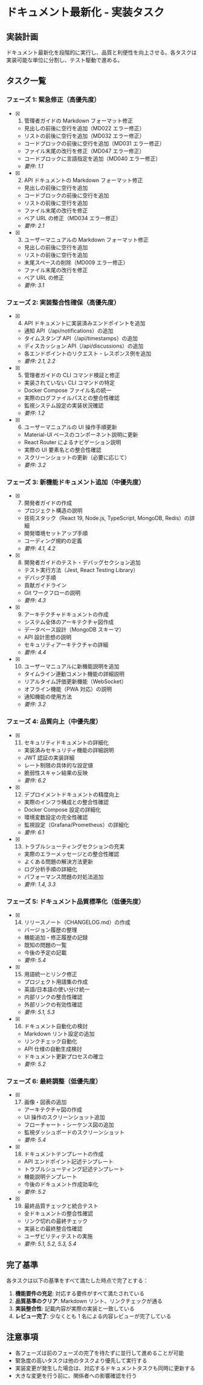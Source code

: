 # ドキュメント最新化 - 実装タスク

## 実装計画

ドキュメント最新化を段階的に実行し、品質と利便性を向上させる。各タスクは実装可能な単位に分割し、テスト駆動で進める。

## タスク一覧

### フェーズ 1: 緊急修正（高優先度）

- [x] 1. 管理者ガイドの Markdown フォーマット修正

  - 見出しの前後に空行を追加（MD022 エラー修正）
  - リストの前後に空行を追加（MD032 エラー修正）
  - コードブロックの前後に空行を追加（MD031 エラー修正）
  - ファイル末尾の改行を修正（MD047 エラー修正）
  - コードブロックに言語指定を追加（MD040 エラー修正）
  - _要件: 1.1_

- [x] 2. API ドキュメントの Markdown フォーマット修正

  - 見出しの前後に空行を追加
  - コードブロックの前後に空行を追加
  - リストの前後に空行を追加
  - ファイル末尾の改行を修正
  - ベア URL の修正（MD034 エラー修正）
  - _要件: 2.1_

- [x] 3. ユーザーマニュアルの Markdown フォーマット修正
  - 見出しの前後に空行を追加
  - リストの前後に空行を追加
  - 末尾スペースの削除（MD009 エラー修正）
  - ファイル末尾の改行を修正
  - ベア URL の修正
  - _要件: 3.1_

### フェーズ 2: 実装整合性確保（高優先度）

- [x] 4. API ドキュメントに実装済みエンドポイントを追加

  - 通知 API（/api/notifications）の追加
  - タイムスタンプ API（/api/timestamps）の追加
  - ディスカッション API（/api/discussions）の追加
  - 各エンドポイントのリクエスト・レスポンス例を追加
  - _要件: 2.1, 2.2_

- [x] 5. 管理者ガイドの CLI コマンド検証と修正

  - 実装されていない CLI コマンドの特定
  - Docker Compose ファイル名の統一
  - 実際のログファイルパスとの整合性確認
  - 監視システム設定の実装状況確認
  - _要件: 1.2_

- [x] 6. ユーザーマニュアルの UI 操作手順更新
  - Material-UI ベースのコンポーネント説明に更新
  - React Router によるナビゲーション説明
  - 実際の UI 要素名との整合性確認
  - スクリーンショットの更新（必要に応じて）
  - _要件: 3.2_

### フェーズ 3: 新機能ドキュメント追加（中優先度）

- [x] 7. 開発者ガイドの作成

  - プロジェクト構造の説明
  - 技術スタック（React 19, Node.js, TypeScript, MongoDB, Redis）の詳細
  - 開発環境セットアップ手順
  - コーディング規約の定義
  - _要件: 4.1, 4.2_

- [x] 8. 開発者ガイドのテスト・デバッグセクション追加

  - テスト実行方法（Jest, React Testing Library）
  - デバッグ手順
  - 貢献ガイドライン
  - Git ワークフローの説明
  - _要件: 4.3_

- [x] 9. アーキテクチャドキュメントの作成

  - システム全体のアーキテクチャ図作成
  - データベース設計（MongoDB スキーマ）
  - API 設計思想の説明
  - セキュリティアーキテクチャの詳細
  - _要件: 4.4_

- [x] 10. ユーザーマニュアルに新機能説明を追加
  - タイムライン連動コメント機能の詳細説明
  - リアルタイム評価更新機能（WebSocket）
  - オフライン機能（PWA 対応）の説明
  - 通知機能の使用方法
  - _要件: 3.2_

### フェーズ 4: 品質向上（中優先度）

- [x] 11. セキュリティドキュメントの詳細化

  - 実装済みセキュリティ機能の詳細説明
  - JWT 認証の実装詳細
  - レート制限の具体的な設定値
  - 脆弱性スキャン結果の反映
  - _要件: 6.2_

- [x] 12. デプロイメントドキュメントの精度向上

  - 実際のインフラ構成との整合性確認
  - Docker Compose 設定の詳細化
  - 環境変数設定の完全性確認
  - 監視設定（Grafana/Prometheus）の詳細化
  - _要件: 6.1_

- [x] 13. トラブルシューティングセクションの充実
  - 実際のエラーメッセージとの整合性確認
  - よくある問題の解決方法更新
  - ログ分析手順の詳細化
  - パフォーマンス問題の対処法追加
  - _要件: 1.4, 3.3_

### フェーズ 5: ドキュメント品質標準化（低優先度）

- [x] 14. リリースノート（CHANGELOG.md）の作成

  - バージョン履歴の整理
  - 機能追加・修正履歴の記録
  - 既知の問題の一覧
  - 今後の予定の記載
  - _要件: 5.4_

- [x] 15. 用語統一とリンク修正

  - プロジェクト用語集の作成
  - 英語/日本語の使い分け統一
  - 内部リンクの整合性確認
  - 外部リンクの有効性確認
  - _要件: 5.1, 5.3_

- [x] 16. ドキュメント自動化の検討
  - Markdown リント設定の追加
  - リンクチェック自動化
  - API 仕様の自動生成検討
  - ドキュメント更新プロセスの確立
  - _要件: 5.2_

### フェーズ 6: 最終調整（低優先度）

- [x] 17. 画像・図表の追加

  - アーキテクチャ図の作成
  - UI 操作のスクリーンショット追加
  - フローチャート・シーケンス図の追加
  - 監視ダッシュボードのスクリーンショット
  - _要件: 5.4_

- [x] 18. ドキュメントテンプレートの作成

  - API エンドポイント記述テンプレート
  - トラブルシューティング記述テンプレート
  - 機能説明テンプレート
  - 今後のドキュメント作成効率化
  - _要件: 5.2_

- [x] 19. 最終品質チェックと統合テスト
  - 全ドキュメントの整合性確認
  - リンク切れの最終チェック
  - 実装との最終整合性確認
  - ユーザビリティテストの実施
  - _要件: 5.1, 5.2, 5.3, 5.4_

## 完了基準

各タスクは以下の基準をすべて満たした時点で完了とする：

1. **機能要件の充足**: 対応する要件がすべて満たされている
2. **品質基準のクリア**: Markdown リント、リンクチェックが通る
3. **実装整合性**: 記載内容が実際の実装と一致している
4. **レビュー完了**: 少なくとも 1 名による内容レビューが完了している

## 注意事項

- 各フェーズは前のフェーズの完了を待たずに並行して進めることが可能
- 緊急度の高いタスクは他のタスクより優先して実行する
- 実装変更が発生した場合は、対応するドキュメントタスクも同時に更新する
- 大きな変更を行う前に、関係者への影響確認を行う
